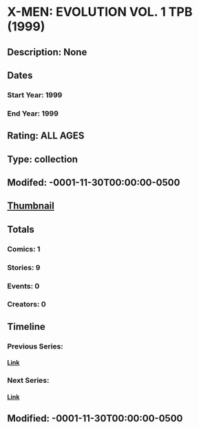 # X-MEN: EVOLUTION VOL. 1 TPB (1999)
## Description: None
## Dates
### Start Year: 1999
### End Year: 1999
## Rating: ALL AGES
## Type: collection
## Modifed: -0001-11-30T00:00:00-0500
## [Thumbnail](http://i.annihil.us/u/prod/marvel/i/mg/4/40/4bc468e672749.jpg)
## Totals
### Comics: 1
### Stories: 9
### Events: 0
### Creators: 0
## Timeline
### Previous Series: 
#### [Link]()
### Next Series: 
#### [Link]()
## Modified: -0001-11-30T00:00:00-0500
